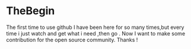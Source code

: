 # TheBegin
The first time to use github 
I have been here for so many times,but every time i just watch and get what i need ,then go . Now I want to make some contribution for the open source community. 
Thanks !
